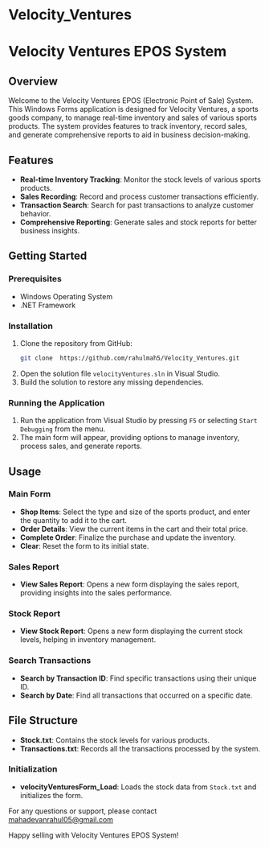 # Velocity_Ventures

# Velocity Ventures EPOS System

## Overview

Welcome to the Velocity Ventures EPOS (Electronic Point of Sale) System. This Windows Forms application is designed for Velocity Ventures, a sports goods company, to manage real-time inventory and sales of various sports products. The system provides features to track inventory, record sales, and generate comprehensive reports to aid in business decision-making.

## Features

- **Real-time Inventory Tracking**: Monitor the stock levels of various sports products.
- **Sales Recording**: Record and process customer transactions efficiently.
- **Transaction Search**: Search for past transactions to analyze customer behavior.
- **Comprehensive Reporting**: Generate sales and stock reports for better business insights.

## Getting Started

### Prerequisites

- Windows Operating System
- .NET Framework

### Installation

1. Clone the repository from GitHub:
    ```sh
    git clone  https://github.com/rahulmah5/Velocity_Ventures.git
    ```
2. Open the solution file `velocityVentures.sln` in Visual Studio.
3. Build the solution to restore any missing dependencies.

### Running the Application

1. Run the application from Visual Studio by pressing `F5` or selecting `Start Debugging` from the menu.
2. The main form will appear, providing options to manage inventory, process sales, and generate reports.

## Usage

### Main Form

- **Shop Items**: Select the type and size of the sports product, and enter the quantity to add it to the cart.
- **Order Details**: View the current items in the cart and their total price.
- **Complete Order**: Finalize the purchase and update the inventory.
- **Clear**: Reset the form to its initial state.

### Sales Report

- **View Sales Report**: Opens a new form displaying the sales report, providing insights into the sales performance.

### Stock Report

- **View Stock Report**: Opens a new form displaying the current stock levels, helping in inventory management.

### Search Transactions

- **Search by Transaction ID**: Find specific transactions using their unique ID.
- **Search by Date**: Find all transactions that occurred on a specific date.

## File Structure

- **Stock.txt**: Contains the stock levels for various products.
- **Transactions.txt**: Records all the transactions processed by the system.

### Initialization

- **velocityVenturesForm_Load**: Loads the stock data from `Stock.txt` and initializes the form.

For any questions or support, please contact mahadevanrahul05@gmail.com

Happy selling with Velocity Ventures EPOS System!

